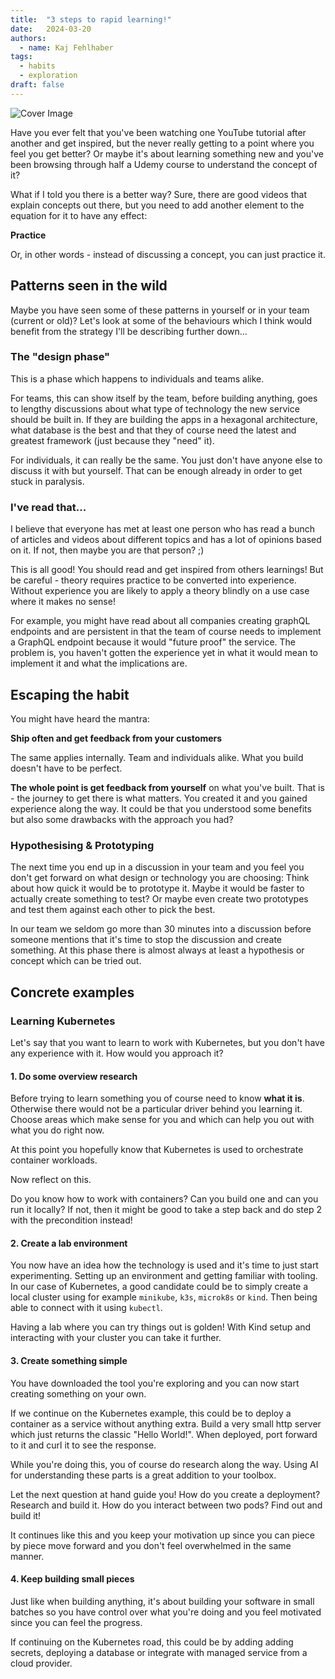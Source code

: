 ```yaml
---
title:  "3 steps to rapid learning!"
date:   2024-03-20
authors:
  - name: Kaj Fehlhaber
tags:
  - habits
  - exploration
draft: false
---
```

![Cover Image](cover.jpg)

Have you ever felt that you've been watching one YouTube tutorial after another and get inspired, but the never really
getting to a point where you feel you get better? Or maybe it's about learning something new and you've been browsing
through half a Udemy course to understand the concept of it?

What if I told you there is a better way? Sure, there are good videos that explain concepts out there, but you need to
add another element to the equation for it to have any effect:

**Practice**

Or, in other words - instead of discussing a concept, you can just practice it.

## Patterns seen in the wild
Maybe you have seen some of these patterns in yourself or in your team (current or old)?
Let's look at some of the behaviours which I think would benefit from the strategy I'll be
describing further down...

### The "design phase"
This is a phase which happens to individuals and teams alike. 

For teams, this can show itself by the team, before building anything, goes to lengthy discussions about what type of technology the new service should be built in. If they are building the apps in a hexagonal architecture, what database is the best and that they of course need the latest and greatest framework (just because they "need" it).

For individuals, it can really be the same. You just don't have anyone else to discuss it with but yourself. That can be enough already in order to get stuck in paralysis.

### I've read that...
I believe that everyone has met at least one person who has read a bunch of articles and videos about different topics and has a lot of opinions based on it. If not, then maybe you are that person? ;)

This is all good! You should read and get inspired from others learnings! But be careful - theory requires practice to 
be converted into experience. Without experience you are likely to apply a theory blindly on a use case where it makes 
no sense!

For example, you might have read about all companies creating graphQL endpoints and are persistent
in that the team of course needs to implement a GraphQL endpoint because it would "future proof" the
service. The problem is, you haven't gotten the experience yet in what it would mean to implement it
and what the implications are.

## Escaping the habit
You might have heard the mantra:

**Ship often and get feedback from your customers**

The same applies internally. Team and individuals alike.
What you build doesn't have to be perfect. 

**The whole point is get feedback from yourself** on what you've built.
That is - the journey to get there is what matters. You created it and you gained experience along the way. It could be that you understood some benefits but also some drawbacks with the approach you had?

### Hypothesising & Prototyping
The next time you end up in a discussion in your team and you feel you don't get forward on what design or technology
you are choosing: Think about how quick it would be to prototype it. Maybe it would be faster to actually create
something to test? Or maybe even create two prototypes and test them against each other to pick the
best.

In our team we seldom go more than 30 minutes into a discussion before someone mentions that it's time to stop the
discussion and create something. At this phase there is almost always at least a hypothesis or concept which can be
tried out. 

## Concrete examples

### Learning Kubernetes
Let's say that you want to learn to work with Kubernetes, but you don't have any experience with it. How would you
approach it?

#### 1. Do some overview research
Before trying to learn something you of course need to know **what it is**. Otherwise there would not be a particular
driver behind you learning it. Choose areas which make sense for you and which can help you out with what you do right
now.

At this point you hopefully know that Kubernetes is used to orchestrate container workloads.

Now reflect on this.

Do you know how to work with containers? Can you build one and can you run it locally?
If not, then it might be good to take a step back and do step 2 with the precondition instead!

#### 2. Create a lab environment
You now have an idea how the technology is used and it's time to just start experimenting. Setting up an environment
and getting familiar with tooling. In our case of Kubernetes, a good candidate could be to simply create a local cluster 
using for example `minikube`, `k3s`, `microk8s` or `kind`. Then being able to connect with it using `kubectl`.

Having a lab where you can try things out is golden! With Kind setup and interacting with your cluster you can take it
further.

#### 3. Create something simple
You have downloaded the tool you're exploring and you can now start creating something on your own.

If we continue on the Kubernetes example, this could be to deploy a container as a service without anything extra. Build
a very small http server which just returns the classic "Hello World!". When deployed, port forward to it and curl it to
see the response.

While you're doing this, you of course do research along the way. Using AI for understanding these parts is a great
addition to your toolbox.

Let the next question at hand guide you! How do you create a deployment? Research and build it. How do you interact
between two pods? Find out and build it!

It continues like this and you keep your motivation up since you can piece by piece move forward and you don't feel
overwhelmed in the same manner.

#### 4. Keep building small pieces
Just like when building anything, it's about building your software in small batches so you have control over what
you're doing and you feel motivated since you can feel the progress.

If continuing on the Kubernetes road, this could be by adding adding secrets, deploying a database or integrate with managed service from a cloud provider.
